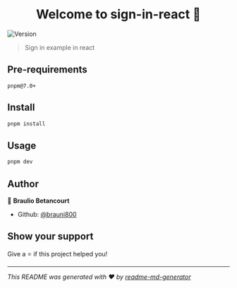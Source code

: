 <h1 align="center">Welcome to sign-in-react 👋</h1>
<p>
  <img alt="Version" src="https://img.shields.io/badge/version-0.0.0-blue.svg?cacheSeconds=2592000" />
</p>

> Sign in example in react

## Pre-requirements
```
pnpm@7.0+
```

## Install

```sh
pnpm install
```

## Usage

```sh
pnpm dev
```

## Author

👤 **Braulio Betancourt**

* Github: [@brauni800](https://github.com/brauni800)

## Show your support

Give a ⭐️ if this project helped you!

***
_This README was generated with ❤️ by [readme-md-generator](https://github.com/kefranabg/readme-md-generator)_